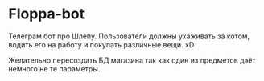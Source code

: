 # Floppa-bot
Телеграм бот про Шлёпу. Пользователи должны ухаживать за котом, водить его на работу и покупать различные вещи. xD

Желательно пересоздать БД магазина так как один из предметов даёт немного не те параметры.
